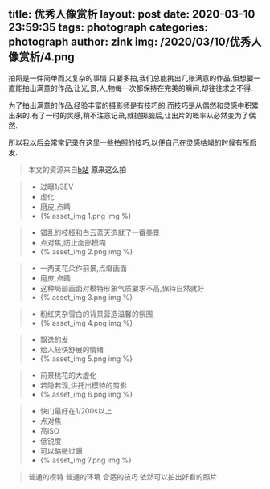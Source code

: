 title: 优秀人像赏析
layout: post
date: 2020-03-10 23:59:35
tags: photograph
categories: photograph
author: zink
img: /2020/03/10/优秀人像赏析/4.png
---


 拍照是一件简单而又复杂的事情.只要多拍,我们总能挑出几张满意的作品,但想要一直能拍出满意的作品,让光,景,人,物每一次都保持在完美的瞬间,却往往求之不得.
 
 为了拍出满意的作品,经验丰富的摄影师是有技巧的,而技巧是从偶然和灵感中积累出来的.有了一时的灵感,稍不注意记录,就抛掷脑后,让出片的概率从必然变为了偶然.
 
 所以我以后会常常记录在这里一些拍照的技巧,以便自己在灵感枯竭的时候有所启发.
 

 > 本文的资源来自[b站](https://www.bilibili.com/video/av10138147?from=search&seid=3214573621072676314) **原来这么拍**


>- 过曝1/3EV
>- 虚化 
>- 磨皮,点睛
>- {% asset_img 1.png img %}


>- 错乱的枝桠和白云蓝天造就了一番美景
>- 点对焦,防止面部模糊
>- {% asset_img 2.png img %}

>- 一两支花朵作前景,点缀画面
>- 磨皮,点睛
>- 这种局部画面对模特形象气质要求不高,保持自然就好
>- {% asset_img 3.png img %}

>- 粉红夹杂雪白的背景营造温馨的氛围
>- {% asset_img 4.png img %}

>- 飘逸的发
>- 给人轻快舒展的情绪
>- {% asset_img 5.png img %}

>- 前景桃花的大虚化
>- 若隐若现,烘托出模特的剪影
>- {% asset_img 6.png img %}

>- 快门最好在1/200s以上
>- 点对焦
>- 高ISO
>- 低锐度
>- 可以略微过曝
>- {% asset_img 7.png img %}

> 普通的模特
> 普通的环境
> 合适的技巧
> 依然可以拍出好看的照片

